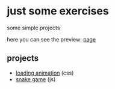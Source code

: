 # just some exercises

some simple projects

here you can see the preview:
    [page](https://faqawarc.github.io/frontend_prac/)

## projects

- [loading animation](loading/index.html) (css)
- [snake game](snake/snake.html) (js)